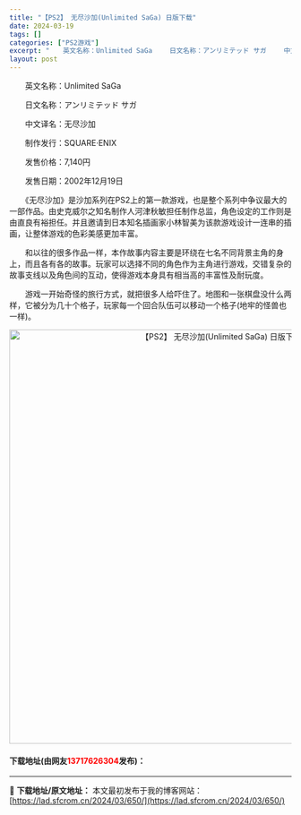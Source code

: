 ```yaml
---
title: "【PS2】 无尽沙加(Unlimited SaGa) 日版下载"
date: 2024-03-19
tags: []
categories: ["PS2游戏"]
excerpt: "　　英文名称：Unlimited SaGa 　　日文名称：アンリミテッド サガ 　　中文译名：无尽沙加 　　制作发行：SQUARE&middot;ENIX 　　发售价格：7,140円 　　发售日期：2002年12月19日 　　《无尽沙加》是沙加系列在PS2上的第一款游戏，也是整个系列中争议最大的一部&hellip;"
layout: post
---
```


 <p>　　英文名称：Unlimited SaGa</p> <p>　　日文名称：アンリミテッド サガ</p> <p>　　中文译名：无尽沙加</p> <p>　　制作发行：SQUARE&middot;ENIX</p> <p>　　发售价格：7,140円</p> <p>　　发售日期：2002年12月19日</p> <p>　　《无尽沙加》是沙加系列在PS2上的第一款游戏，也是整个系列中争议最大的一部作品。由史克威尔之知名制作人河津秋敏担任制作总监，角色设定的工作则是由直良有裕担任。并且邀请到日本知名插画家小林智美为该款游戏设计一连串的插画，让整体游戏的色彩美感更加丰富。</p> <p>　　和以往的很多作品一样，本作故事内容主要是环绕在七名不同背景主角的身上，而且各有各的故事。玩家可以选择不同的角色作为主角进行游戏，交错复杂的故事支线以及角色间的互动，使得游戏本身具有相当高的丰富性及耐玩度。</p> <p>　　游戏一开始奇怪的旅行方式，就把很多人给吓住了。地图和一张棋盘没什么两样，它被分为几十个格子，玩家每一个回合队伍可以移动一个格子(地牢的怪兽也一样)。</p> <p align="center"><img align="" border="0" src="https://lad.sfcrom.cn/wp-content/uploads/2024/03/20240319_65f9995f59646.jpg" width="740" alt="【PS2】 无尽沙加(Unlimited SaGa) 日版下载" /></p> <p><h4>下载地址(由网友<font color="red">13717626304</font>发布)：</h4></p> 

---
📖 **下载地址/原文地址：** 本文最初发布于我的博客网站：[https://lad.sfcrom.cn/2024/03/650/](https://lad.sfcrom.cn/2024/03/650/)
